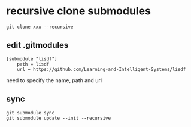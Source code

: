 # recursive clone submodules

```
git clone xxx --recursive
```

## edit .gitmodules
```
[submodule "lisdf"]
	path = lisdf
	url = https://github.com/Learning-and-Intelligent-Systems/lisdf
```
need to specify the name, path and url

## sync
```
git submodule sync
git submodule update --init --recursive
```
